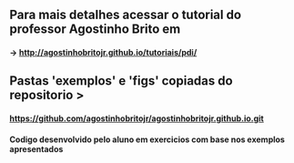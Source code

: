 ## Para mais detalhes acessar o tutorial do professor Agostinho Brito em 
#### -> http://agostinhobritojr.github.io/tutoriais/pdi/
## Pastas 'exemplos' e 'figs' copiadas do repositorio > 
#### https://github.com/agostinhobritojr/agostinhobritojr.github.io.git
#### Codigo desenvolvido pelo aluno em exercicios com base nos exemplos apresentados
